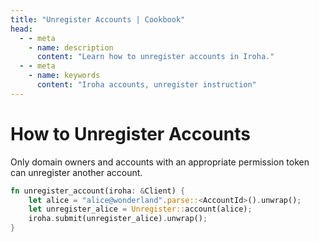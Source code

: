 ```yaml
---
title: "Unregister Accounts | Cookbook"
head:
  - - meta
    - name: description
      content: "Learn how to unregister accounts in Iroha."
  - - meta
    - name: keywords
      content: "Iroha accounts, unregister instruction"
---
```


# How to Unregister Accounts

Only domain owners and accounts with an appropriate permission token 
can unregister another account.

```rust
fn unregister_account(iroha: &Client) {
    let alice = "alice@wonderland".parse::<AccountId>().unwrap();
    let unregister_alice = Unregister::account(alice);
    iroha.submit(unregister_alice).unwrap();
}
```